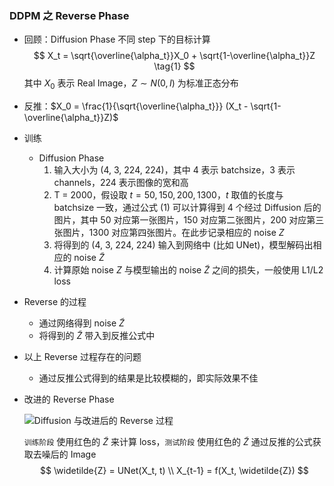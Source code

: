 ### DDPM 之 Reverse Phase

- 回顾：Diffusion Phase 不同 step 下的目标计算
  $$
  X_t = \sqrt{\overline{\alpha_t}}X_0 + \sqrt{1-\overline{\alpha_t}}Z \tag{1}
  $$
  其中 $X_0$ 表示 Real Image，$Z \sim N(0, I)$ 为标准正态分布

- 反推：$X_0 = \frac{1}{\sqrt{\overline{\alpha_t}}} (X_t  - \sqrt{1-\overline{\alpha_t}}Z)$

- 训练

  - Diffusion Phase
    1. 输入大小为 (4, 3, 224, 224)，其中 4 表示 batchsize，3 表示 channels，224 表示图像的宽和高
    2. T = 2000，假设取 $t=50, 150, 200, 1300$，$t$ 取值的长度与 batchsize 一致，通过公式 (1) 可以计算得到 4 个经过 Diffusion 后的图片，其中 50 对应第一张图片，150 对应第二张图片，200 对应第三张图片，1300 对应第四张图片。在此步记录相应的 noise $Z$
    3. 将得到的 (4, 3, 224, 224) 输入到网络中 (比如 UNet)，模型解码出相应的 noise $\widetilde{Z}$
    4. 计算原始 noise $Z$ 与模型输出的 noise $\widetilde{Z}$ 之间的损失，一般使用 L1/L2 loss

- Reverse 的过程

  - 通过网络得到 noise $\widetilde{Z}$
  - 将得到的 $\widetilde{Z}$ 带入到反推公式中

- 以上 Reverse 过程存在的问题

  - 通过反推公式得到的结果是比较模糊的，即实际效果不佳

- 改进的 Reverse Phase

  ![Diffusion 与改进后的 Reverse 过程](https://cdn.jsdelivr.net/gh/cjl960828/Deep_Learning_Task/Paper/DDPM_Inference.png)

  `训练阶段` 使用红色的 $\widetilde{Z}$ 来计算 loss，`测试阶段` 使用红色的 $\widetilde{Z}$ 通过反推的公式获取去噪后的 Image
  $$
  \widetilde{Z} = UNet(X_t, t) \\
  X_{t-1} = f(X_t, \widetilde{Z})
  $$
  